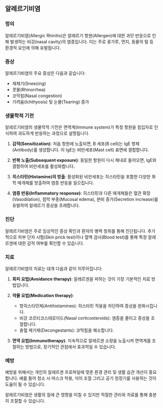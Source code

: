 

## 알레르기비염

### 정의
알레르기비염(Allergic Rhinitis)은 알레르기 항원(Allergen)에 대한 과민 반응으로 인해 발생하는 비강(nasal cavity)의 염증입니다. 이는 주로 꽃가루, 먼지, 동물의 털 등 환경적 요인에 의해 유발됩니다.

### 증상
알레르기비염의 주요 증상은 다음과 같습니다:
- 재채기(Sneezing)
- 콧물(Rhinorrhea)
- 코막힘(Nasal congestion)
- 가려움(Ichthyosis) 및 눈물(Tearing) 증가

### 생물학적 기전
알레르기비염의 생물학적 기전은 면역계(Immune system)가 특정 항원을 침입자로 인식하여 과도하게 반응하는 과정으로 설명됩니다.

1. **감작(Sensitization)**: 처음 항원에 노출되면, B 세포(B cell)는 IgE 항체(Antibody)를 생성합니다. 이 IgE는 비만세포(Mast cell) 표면에 결합합니다.
   
2. **반복 노출(Subsequent exposure)**: 동일한 항원이 다시 체내로 들어오면, IgE와 결합하여 비만세포를 활성화합니다.

3. **히스타민(Histamine)의 방출**: 활성화된 비만세포는 히스타민을 포함한 다양한 화학 매개체를 방출하여 염증 반응을 일으킵니다.

4. **염증 반응(Inflammatory response)**: 히스타민과 다른 매개체들은 혈관 확장(Vasodilation), 점막 부종(Mucosal edema), 분비 증가(Secretion increase)를 유발하여 알레르기 증상을 초래합니다.

### 진단
알레르기비염은 주로 임상적인 증상 확인과 환자의 병력 청취를 통해 진단됩니다. 추가적으로 피부 단자 시험(Skin prick test)이나 혈액 검사(Blood test)를 통해 특정 알레르겐에 대한 감작 여부를 확인할 수 있습니다.

### 치료
알레르기비염의 치료는 대개 다음과 같이 이루어집니다:

1. **회피 요법(Avoidance therapy)**: 알레르겐을 피하는 것이 가장 기본적인 치료 방법입니다.
   
2. **약물 요법(Medication therapy)**:
   - 항히스타민제(Antihistamines): 히스타민 작용을 차단하여 증상을 완화시킵니다.
   - 비강 코르티코스테로이드(Nasal corticosteroids): 염증을 줄이고 증상을 조절합니다.
   - 충혈 제거제(Decongestants): 코막힘을 해소합니다.

3. **면역 요법(Immunotherapy)**: 지속적으로 알레르겐 소량을 노출시켜 면역계를 조절하는 방법으로, 장기적인 관점에서 효과적일 수 있습니다.

### 예방
예방을 위해서는 개인의 알레르겐 프로파일에 맞춘 환경 관리 및 생활 습관 개선이 중요합니다. 예를 들어 청소 시 마스크 착용, 식이 조절 그리고 공기 청정기를 사용하는 것이 도움이 될 수 있습니다.

알레르기비염은 생활의 질에 큰 영향을 미칠 수 있지만 적절한 관리와 치료를 통해 충분히 조절할 수 있습니다.